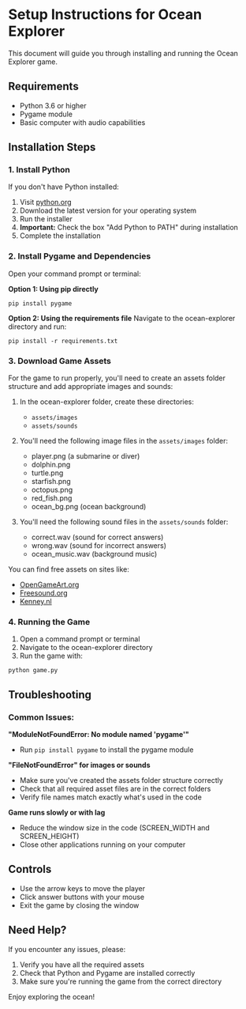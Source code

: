 # Setup Instructions for Ocean Explorer

This document will guide you through installing and running the Ocean Explorer game.

## Requirements

- Python 3.6 or higher
- Pygame module
- Basic computer with audio capabilities

## Installation Steps

### 1. Install Python

If you don't have Python installed:

1. Visit [python.org](https://www.python.org/downloads/)
2. Download the latest version for your operating system
3. Run the installer
4. **Important:** Check the box "Add Python to PATH" during installation
5. Complete the installation

### 2. Install Pygame and Dependencies

Open your command prompt or terminal:

**Option 1: Using pip directly**
```
pip install pygame
```

**Option 2: Using the requirements file**
Navigate to the ocean-explorer directory and run:
```
pip install -r requirements.txt
```

### 3. Download Game Assets

For the game to run properly, you'll need to create an assets folder structure and add appropriate images and sounds:

1. In the ocean-explorer folder, create these directories:
   - `assets/images`
   - `assets/sounds`

2. You'll need the following image files in the `assets/images` folder:
   - player.png (a submarine or diver)
   - dolphin.png
   - turtle.png
   - starfish.png
   - octopus.png
   - red_fish.png
   - ocean_bg.png (ocean background)

3. You'll need the following sound files in the `assets/sounds` folder:
   - correct.wav (sound for correct answers)
   - wrong.wav (sound for incorrect answers)
   - ocean_music.wav (background music)

You can find free assets on sites like:
- [OpenGameArt.org](https://opengameart.org/)
- [Freesound.org](https://freesound.org/)
- [Kenney.nl](https://kenney.nl/assets)

### 4. Running the Game

1. Open a command prompt or terminal
2. Navigate to the ocean-explorer directory
3. Run the game with:
```
python game.py
```

## Troubleshooting

### Common Issues:

**"ModuleNotFoundError: No module named 'pygame'"**
- Run `pip install pygame` to install the pygame module

**"FileNotFoundError" for images or sounds**
- Make sure you've created the assets folder structure correctly
- Check that all required asset files are in the correct folders
- Verify file names match exactly what's used in the code

**Game runs slowly or with lag**
- Reduce the window size in the code (SCREEN_WIDTH and SCREEN_HEIGHT)
- Close other applications running on your computer

## Controls

- Use the arrow keys to move the player
- Click answer buttons with your mouse
- Exit the game by closing the window

## Need Help?

If you encounter any issues, please:
1. Verify you have all the required assets
2. Check that Python and Pygame are installed correctly
3. Make sure you're running the game from the correct directory

Enjoy exploring the ocean!
